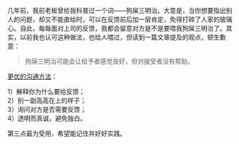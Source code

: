 几年前，我前老板曾给我科普过一个词——狗屎三明治。大意是，当你想要指出别人的问题，却又不能直给时，可以在反馈前后加一层肯定，免得打碎了人家的玻璃心。自此，每每面对上司的反馈，我都会留意对方是不是要喂我狗屎三明治了。其实，以前我也认可这种做法，也给人喂过，但读到一篇文章提及的观点，顿生歉意：

> 狗屎三明治可能会让给予者感觉良好，但对接受者没有帮助。

[更优的沟通方法](https://medium.com/@AdamMGrant/stop-serving-the-feedback-sandwich-bc1202686f4e)：

1）解释你为什么要给反馈；  
2）别一副高高在上的样子；  
3）询问对方是否需要反馈；  
4）透明而真诚，避免独白。

第三点最为受用，希望能记住并好好实践。